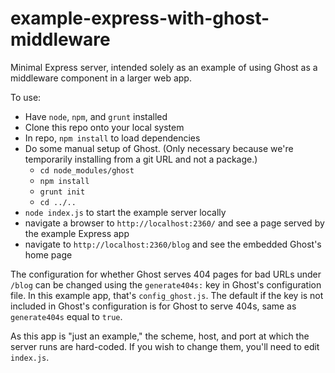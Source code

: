 example-express-with-ghost-middleware
=====================================

Minimal Express server, intended solely as an example of using Ghost as a middleware component in a larger web app.

To use:

 * Have `node`, `npm`, and `grunt` installed
 * Clone this repo onto your local system
 * In repo, `npm install` to load dependencies
 * Do some manual setup of Ghost.  (Only necessary because we're temporarily installing from a git URL and not a package.)
    * `cd node_modules/ghost`
    * `npm install`
    * `grunt init`
    * `cd ../..`
 * `node index.js` to start the example server locally
 * navigate a browser to `http://localhost:2360/` and see a page served by the example Express app
 * navigate to `http://localhost:2360/blog` and see the embedded Ghost's home page

The configuration for whether Ghost serves 404 pages for bad URLs under `/blog` can be changed using the
`generate404s:` key in Ghost's configuration file.  In this example app, that's `config_ghost.js`.  The
default if the key is not included in Ghost's configuration is for Ghost to serve 404s, same as `generate404s`
equal to `true`.

As this app is "just an example," the scheme, host, and port at which the server runs are hard-coded.
If you wish to change them, you'll need to edit `index.js`.
